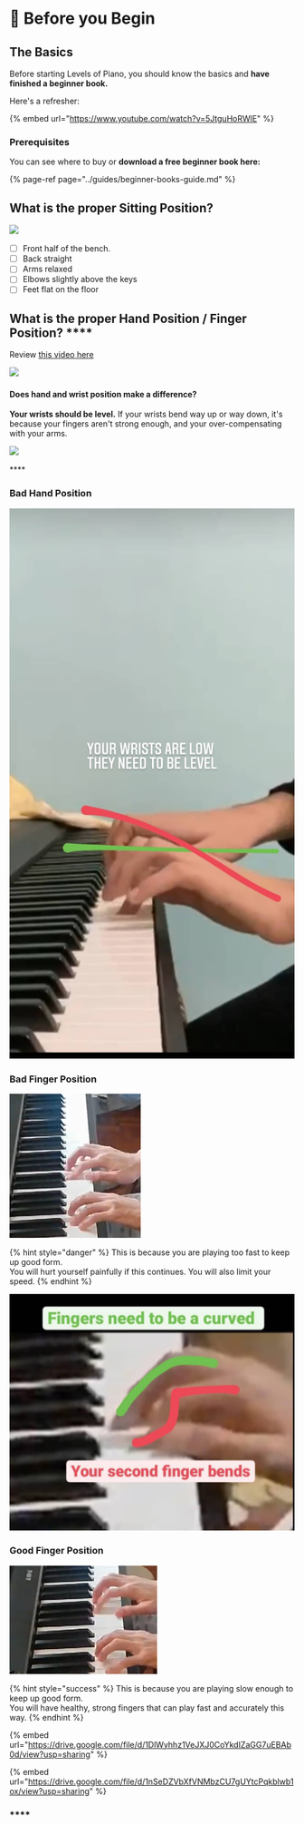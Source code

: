 # 🐤 Before you Begin

## The Basics

Before starting Levels of Piano, you should know the basics and **have finished a beginner book.** 

Here's a refresher:

{% embed url="https://www.youtube.com/watch?v=5JtguHoRWlE" %}

### Prerequisites

You can see where to buy or **download a free beginner book here:**

{% page-ref page="../guides/beginner-books-guide.md" %}

## **What is the proper Sitting Position?**

![](https://i.gyazo.com/ed250310a5c179e4f8b52fba4195e525.gif)

* [ ] Front half of the bench.
* [ ] Back straight
* [ ] Arms relaxed
* [ ] Elbows slightly above the keys
* [ ] Feet flat on the floor

## **What is the proper Hand Position /** Finger Position? ****

Review [this video here](https://youtu.be/5JtguHoRWlE?t=80)

![](https://i.gyazo.com/c8770a1ea8202fd48c76ad7f9cd929f5.gif)

#### Does **hand and wrist** position make a difference? 

**Your wrists should be level.** If your wrists bend way up or way down, it's because your fingers aren't strong enough, and your over-compensating with your arms.

![](https://i.gyazo.com/480c405118c10c957ef490ca4dcb5b6a.gif)

\*\*\*\*

### Bad Hand Position

![](../.gitbook/assets/image%20%2830%29.png)

### **Bad Finger Position**

![Second finger in the RH is not curved.](../.gitbook/assets/image%20%2871%29.png)

{% hint style="danger" %}
This is because you are playing too fast to keep up good form.   
You will hurt yourself painfully if this continues. You will also limit your speed.
{% endhint %}



![](../.gitbook/assets/image%20%2845%29.png)

### **Good Finger Position**

![All fingers are curved.](../.gitbook/assets/image%20%2870%29.png)

{% hint style="success" %}
This is because you are playing slow enough to keep up good form.  
You will have healthy, strong fingers that can play fast and accurately this way.
{% endhint %}

{% embed url="https://drive.google.com/file/d/1DlWyhhz1VeJXJ0CoYkdIZaGG7uEBAb0d/view?usp=sharing" %}

{% embed url="https://drive.google.com/file/d/1nSeDZVbXfVNMbzCU7gUYtcPqkblwb1ox/view?usp=sharing" %}

### \*\*\*\*



